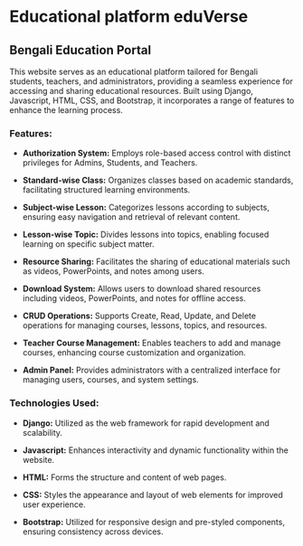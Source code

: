 # Educational platform eduVerse

## Bengali Education Portal

This website serves as an educational platform tailored for Bengali students, teachers, and administrators, providing a seamless experience for accessing and sharing educational resources. Built using Django, Javascript, HTML, CSS, and Bootstrap, it incorporates a range of features to enhance the learning process.

### Features:

- **Authorization System:** Employs role-based access control with distinct privileges for Admins, Students, and Teachers.
  
- **Standard-wise Class:** Organizes classes based on academic standards, facilitating structured learning environments.
  
- **Subject-wise Lesson:** Categorizes lessons according to subjects, ensuring easy navigation and retrieval of relevant content.
  
- **Lesson-wise Topic:** Divides lessons into topics, enabling focused learning on specific subject matter.
  
- **Resource Sharing:** Facilitates the sharing of educational materials such as videos, PowerPoints, and notes among users.
  
- **Download System:** Allows users to download shared resources including videos, PowerPoints, and notes for offline access.
  
- **CRUD Operations:** Supports Create, Read, Update, and Delete operations for managing courses, lessons, topics, and resources.
  
- **Teacher Course Management:** Enables teachers to add and manage courses, enhancing course customization and organization.
  
- **Admin Panel:** Provides administrators with a centralized interface for managing users, courses, and system settings.

### Technologies Used:

- **Django:** Utilized as the web framework for rapid development and scalability.
  
- **Javascript:** Enhances interactivity and dynamic functionality within the website.
  
- **HTML:** Forms the structure and content of web pages.
  
- **CSS:** Styles the appearance and layout of web elements for improved user experience.
  
- **Bootstrap:** Utilized for responsive design and pre-styled components, ensuring consistency across devices.


